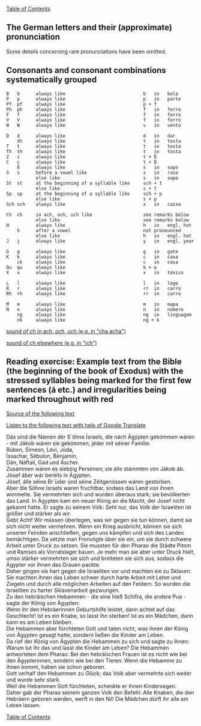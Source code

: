 [Table of Contents](Readme.md)

 The German letters and their (approximate) pronunciation
-

Some details concerning rare pronunciations have been omitted.

Consonants and consonant combinations systematically grouped
-

    B   b      always like                             b   in   bola
    P   p      always like                             p   in   parte
    Pf  pf     always like                             p + f
    Ph  ph     always like                             f   in   ferro
    F   f      always like                             f   in   ferro
    V   V      always like                             f   in   ferro
    W   W      always like                             v   in   vento

    D   d      always like                             d   in   dar
        dt     always like                             t   in   tosta
    T   t      always like                             t   in   tosta
    Th  th     always like                             t   in   tosta
    Z   z      always like                             t + ß
    C   c      always like                             t + ß
        ß      always like                             s   in   sapo
    S   s      before a vowel like                     s   in   raso
               else like                               s   in   sapo
    St  st     at the beginning of a syllable like     sch + t
               else like                               s + t
    Sp  sp     at the beginning of a syllable like     sch + p
               else like                               s + p
    Sch sch    always like                             x   in   caixa

    Ch  ch     in ach, och, uch like                   see remarks below
               else like                               see remarks below
    H          always like                             h   in   engl. hot
        h      after a vowel                           not pronounced
               else like                               h   in   engl. hot
    J   j      always like                             y   in   engl. year

    G   g      always like                             g   in   gato
    K   k      always like                             c   in   casa
        ck     always like                             c   in   casa
    Qu  qu     always like                             k + w
    X   x      always like                             x   in   tóxico

    L   l      always like                             l   in   logo
    R   r      always like                             rr  in   carro
    Rh  rh     always like                             rr  in   carro

    M   m      always like                             m   in   mapa
    N   n      always like                             n   in   número
        ng     always like                             ng  in   linguagem
        nk     always like                             ng + k

[sound of ch in ach, och, uch (e.g. in "cha acha")](https://upload.wikimedia.org/wikipedia/commons/0/0f/Voiceless_velar_fricative.ogg)

[sound of ch elsewhere (e.g. in "ich")](https://upload.wikimedia.org/wikipedia/commons/4/43/De-ich.ogg)

Reading exercise: Example text from the Bible (the beginning of the book of Exodus) with the stressed syllables being marked for the first few sentences (á etc.) and irregularities being marked throughout with red
-

[Source of the following text](https://www.uibk.ac.at/theol/leseraum/bibel/ex1.html)

[Listen to the following text with help of Google Translate](https://translate.google.com/?hl=de&sl=de&tl=pt&text=Das%20sind%20die%20Namen%20der%20S%C3%B6hne%20Israels%2C%20die%20nach%20%C3%84gypten%20gekommen%20waren%20-%20mit%20Jakob%20waren%20sie%20gekommen%2C%20jeder%20mit%20seiner%20Familie%3A%09%0ARuben%2C%20Simeon%2C%20Levi%2C%20Juda%2C%09%0AIssachar%2C%20Sebulon%2C%20Benjamin%2C%09%0ADan%2C%20Naftali%2C%20Gad%20und%20Ascher.%09%0AZusammen%20waren%20es%20siebzig%20Personen%3B%20sie%20alle%20stammten%20von%20Jakob%20ab.%20Josef%20aber%20war%20bereits%20in%20%C3%84gypten.%09%0AJosef%2C%20alle%20seine%20Br%C3%BCder%20und%20seine%20Zeitgenossen%20waren%20gestorben.%09%0AAber%20die%20S%C3%B6hne%20Israels%20waren%20fruchtbar%2C%20sodass%20das%20Land%20von%20ihnen%20wimmelte.%20Sie%20vermehrten%20sich%20und%20wurden%20%C3%BCberaus%20stark%3B%20sie%20bev%C3%B6lkerten%20das%20Land.%09%0AIn%20%C3%84gypten%20kam%20ein%20neuer%20K%C3%B6nig%20an%20die%20Macht%2C%20der%20Josef%20nicht%20gekannt%20hatte.%09%0AEr%20sagte%20zu%20seinem%20Volk%3A%20Seht%20nur%2C%20das%20Volk%20der%20Israeliten%20ist%20gr%C3%B6%C3%9Fer%20und%20st%C3%A4rker%20als%20wir.%09%0AGebt%20Acht!%20Wir%20m%C3%BCssen%20%C3%BCberlegen%2C%20was%20wir%20gegen%20sie%20tun%20k%C3%B6nnen%2C%20damit%20sie%20sich%20nicht%20weiter%20vermehren.%20Wenn%20ein%20Krieg%20ausbricht%2C%20k%C3%B6nnen%20sie%20sich%20unseren%20Feinden%20anschlie%C3%9Fen%2C%20gegen%20uns%20k%C3%A4mpfen%20und%20sich%20des%20Landes%20bem%C3%A4chtigen.%09%0ADa%20setzte%20man%20Fronv%C3%B6gte%20%C3%BCber%20sie%20ein%2C%20um%20sie%20durch%20schwere%20Arbeit%20unter%20Druck%20zu%20setzen.%20Sie%20mussten%20f%C3%BCr%20den%20Pharao%20die%20St%C3%A4dte%20Pitom%20und%20Ramses%20als%20Vorratslager%20bauen.%09%0AJe%20mehr%20man%20sie%20aber%20unter%20Druck%20hielt%2C%20umso%20st%C3%A4rker%20vermehrten%20sie%20sich%20und%20breiteten%20sie%20sich%20aus%2C%20sodass%20die%20%C3%84gypter%20vor%20ihnen%20das%20Grauen%20packte.%09%0ADaher%20gingen%20sie%20hart%20gegen%20die%20Israeliten%20vor%20und%20machten%20sie%20zu%20Sklaven.%09%0ASie%20machten%20ihnen%20das%20Leben%20schwer%20durch%20harte%20Arbeit%20mit%20Lehm%20und%20Ziegeln%20und%20durch%20alle%20m%C3%B6glichen%20Arbeiten%20auf%20den%20Feldern.%20So%20wurden%20die%20Israeliten%20zu%20harter%20Sklavenarbeit%20gezwungen.%09%0AZu%20den%20hebr%C3%A4ischen%20Hebammen%20-%20die%20eine%20hie%C3%9F%20Schifra%2C%20die%20andere%20Pua%20-%20sagte%20der%20K%C3%B6nig%20von%20%C3%84gypten%3A%09%0AWenn%20ihr%20den%20Hebr%C3%A4erinnen%20Geburtshilfe%20leistet%2C%20dann%20achtet%20auf%20das%20Geschlecht!%20Ist%20es%20ein%20Knabe%2C%20so%20lasst%20ihn%20sterben!%20Ist%20es%20ein%20M%C3%A4dchen%2C%20dann%20kann%20es%20am%20Leben%20bleiben.%09%0ADie%20Hebammen%20aber%20f%C3%BCrchteten%20Gott%20und%20taten%20nicht%2C%20was%20ihnen%20der%20K%C3%B6nig%20von%20%C3%84gypten%20gesagt%20hatte%2C%20sondern%20lie%C3%9Fen%20die%20Kinder%20am%20Leben.%09%0ADa%20rief%20der%20K%C3%B6nig%20von%20%C3%84gypten%20die%20Hebammen%20zu%20sich%20und%20sagte%20zu%20ihnen%3A%20Warum%20tut%20ihr%20das%20und%20lasst%20die%20Kinder%20am%20Leben%3F%09%0ADie%20Hebammen%20antworteten%20dem%20Pharao%3A%20Bei%20den%20hebr%C3%A4ischen%20Frauen%20ist%20es%20nicht%20wie%20bei%20den%20%C3%84gypterinnen%2C%20sondern%20wie%20bei%20den%20Tieren%3A%20Wenn%20die%20Hebamme%20zu%20ihnen%20kommt%2C%20haben%20sie%20schon%20geboren.%09%0AGott%20verhalf%20den%20Hebammen%20zu%20Gl%C3%BCck%3B%20das%20Volk%20aber%20vermehrte%20sich%20weiter%20und%20wurde%20sehr%20stark.%09%0AWeil%20die%20Hebammen%20Gott%20f%C3%BCrchteten%2C%20schenkte%20er%20ihnen%20Kindersegen.%09%0ADaher%20gab%20der%20Pharao%20seinem%20ganzen%20Volk%20den%20Befehl%3A%20Alle%20Knaben%2C%20die%20den%20Hebr%C3%A4ern%20geboren%20werden%2C%20werft%20in%20den%20Nil!%20Die%20M%C3%A4dchen%20d%C3%BCrft%20ihr%20alle%20am%20Leben%20lassen.&op=translate)

Dás sínd díe Námen dér S´öhne Ísraels, díe nách Ägýpten gekómmen wáren - mít Jákob wáren síe gekómmen, jéder mít séiner Famílie:	
Rúben, Símeon, Lévi, Júda,	
Íssachar, Sébulon, Bénjamin,	
Dán, Náftali, Gád und Áscher.	
Zusámmen wáren és síebzig Persónen; síe álle stámmten vón Jákob áb. Jósef áber wár beréits ín Ägýpten.	
Jósef, álle séine Br´üder únd séine Zéitgenóssen wáren gestórben.	
Aber die Söhne Israels waren fruchtbar, sodass das Land von ihnen wimmelte. Sie vermehrten sich und wurden überaus stark; sie bevölkerten das Land.	
In Ägypten kam ein neuer König an die Macht, der Josef nicht gekannt hatte.	
Er sagte zu seinem Volk: Seht nur, das Volk der Israeliten ist größer und stärker als wir.	
Gebt Acht! Wir müssen überlegen, was wir gegen sie tun können, damit sie sich nicht weiter vermehren. Wenn ein Krieg ausbricht, können sie sich unseren Feinden anschließen, gegen uns kämpfen und sich des Landes bemächtigen.	
Da setzte man Fronvögte über sie ein, um sie durch schwere Arbeit unter Druck zu setzen. Sie mussten für den Pharao die Städte Pitom und Ramses als Vorratslager bauen.	
Je mehr man sie aber unter Druck hielt, umso stärker vermehrten sie sich und breiteten sie sich aus, sodass die Ägypter vor ihnen das Grauen packte.	
Daher gingen sie hart gegen die Israeliten vor und machten sie zu Sklaven.	
Sie machten ihnen das Leben schwer durch harte Arbeit mit Lehm und Ziegeln und durch alle möglichen Arbeiten auf den Feldern. So wurden die Israeliten zu harter Sklavenarbeit gezwungen.	
Zu den hebräischen Hebammen - die eine hieß Schifra, die andere Pua - sagte der König von Ägypten:	
Wenn ihr den Hebräerinnen Geburtshilfe leistet, dann achtet auf das Geschlecht! Ist es ein Knabe, so lasst ihn sterben! Ist es ein Mädchen, dann kann es am Leben bleiben.	
Die Hebammen aber fürchteten Gott und taten nicht, was ihnen der König von Ägypten gesagt hatte, sondern ließen die Kinder am Leben.	
Da rief der König von Ägypten die Hebammen zu sich und sagte zu ihnen: Warum tut ihr das und lasst die Kinder am Leben?	
Die Hebammen antworteten dem Pharao: Bei den hebräischen Frauen ist es nicht wie bei den Ägypterinnen, sondern wie bei den Tieren: Wenn die Hebamme zu ihnen kommt, haben sie schon geboren.	
Gott verhalf den Hebammen zu Glück; das Volk aber vermehrte sich weiter und wurde sehr stark.	
Weil die Hebammen Gott fürchteten, schenkte er ihnen Kindersegen.	
Daher gab der Pharao seinem ganzen Volk den Befehl: Alle Knaben, die den Hebräern geboren werden, werft in den Nil! Die Mädchen dürft ihr alle am Leben lassen.

[Table of Contents](Readme.md)


